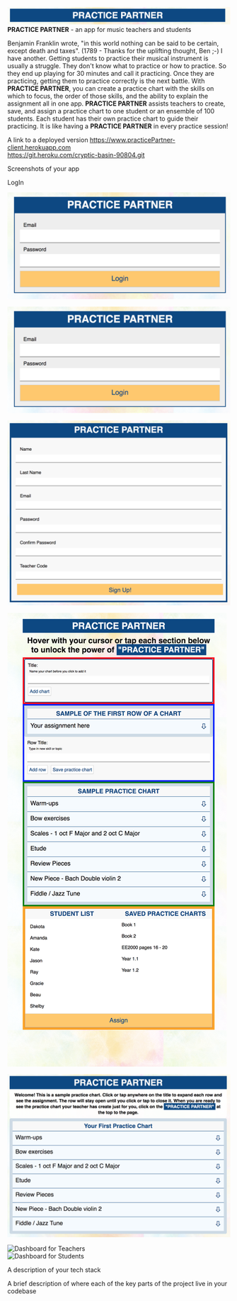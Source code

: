 ![navBAR](src/img/navBar.png)<br />
**PRACTICE PARTNER** - an app for music teachers and students

Benjamin Franklin wrote, "in this world nothing can be said to be certain, except death and taxes". (1789 - Thanks for the uplifting thought, Ben ;-)  I have another. Getting students to practice their musical instrument is usually a struggle. They don't know what to practice or how to practice. So they end up playing for 30 minutes and call it practicing.  Once they are practicing, getting them to practice correctly is the next battle.  With **PRACTICE PARTNER**, you can create a practice chart with the skills on which to focus, the order of those skills, and the ability to explain the assignment all in one app. **PRACTICE PARTNER** assists teachers to create, save, and assign a practice chart to one student or an ensemble of 100 students.  Each student has their own practice chart to guide their practicing.  It is like having a **PRACTICE PARTNER** in every practice session!

A link to a deployed version
https://www.practicePartner-client.herokuapp.com <br />
https://git.heroku.com/cryptic-basin-90804.git <br />

Screenshots of your app

LogIn

![LogIn](src/img/logIn.png)<br />

![SignUp for Teachers](src/img/logIn.png)<br />

![SignUp for Students](src/img/registerS.png)<br />

![Get Started for Teachers](src/img/onBoardingT.png)<br />

![Get Started for Students](src/img/onBoardingS.png)<br />

![Dashboard for Teachers]()<br />
![Dashboard for Students]()<br />



A description of your tech stack

A brief description of where each of the key parts of the project live in your codebase